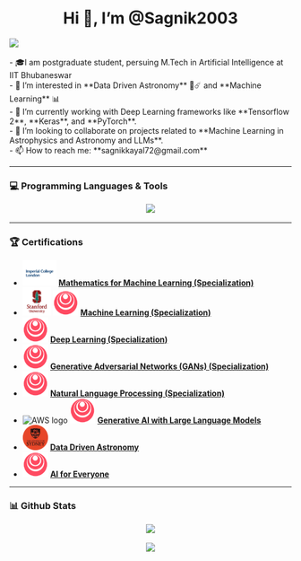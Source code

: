 <p align="center">
  <h1 align="center">Hi 👋, I’m @Sagnik2003</h1>
  <img src="https://komarev.com/ghpvc/?username=Sagnik2003&style=flat&abbreviated=true" />
</p>
- 🎓I am postgraduate student, persuing M.Tech in Artificial Intelligence at IIT Bhubaneswar <br>
- 👀 I’m interested in **Data Driven Astronomy** 🔭☄️ and **Machine Learning** 📊  <br>
- 🌱 I’m currently working with Deep Learning frameworks like **Tensorflow 2**, **Keras**, and **PyTorch**. <br>
- 💞️ I’m looking to collaborate on projects related to **Machine Learning in Astrophysics and Astronomy and LLMs**. <br>
- 📫 How to reach me: **sagnikkayal72@gmail.com** <br>

---

### 💻 Programming Languages & Tools
<p align="center">
  <a href="https://skillicons.dev">
    <img src="https://skillicons.dev/icons?i=vscode,visualstudio,c,cs,py,java,opencv,sklearn,tensorflow,pytorch,unity,html,css,flask,ubuntu,blender,figma,ai,discord,linkedin&perline=10" />
  </a>
</p>

---

### 🏆 Certifications
* <img src="https://github.com/Sagnik2003/Sagnik2003/blob/main/Assets/images.png?raw=true" height="45" alt="Imperial College London logo"/> [**Mathematics for Machine Learning (Specialization)**](https://coursera.org/share/e598d24fdb056122c1a4168169e72946) 
* <img src="https://github.com/Sagnik2003/Sagnik2003/blob/main/Assets/download_stanford.png?raw=true" height="50" alt="Stanford Online logo"/> <img src="https://github.com/Sagnik2003/Sagnik2003/blob/main/Assets/Icon-512size.webp?raw=true" height="45" alt="DeepLearning.AI logo"/>  [**Machine Learning (Specialization)**](https://coursera.org/share/386ee3bf111c43be872e9684ba7739fd)
* <img src="https://github.com/Sagnik2003/Sagnik2003/blob/main/Assets/Icon-512size.webp?raw=true" height="45" alt="DeepLearning.AI logo"/> [**Deep Learning (Specialization)**](https://coursera.org/share/47abc8a763c61823fe11d2bbbb776093)
* <img src="https://github.com/Sagnik2003/Sagnik2003/blob/main/Assets/Icon-512size.webp?raw=true" height="45" alt="DeepLearning.AI logo"/> [**Generative Adversarial Networks (GANs) (Specialization)**](https://coursera.org/share/6741feed2fe9b9a768d4ed2f3db67a87)
* <img src="https://github.com/Sagnik2003/Sagnik2003/blob/main/Assets/Icon-512size.webp?raw=true" height="45" alt="DeepLearning.AI logo"/> [**Natural Language Processing (Specialization)**](https://coursera.org/share/386ee3bf111c43be872e9684ba7739fd)
* <img src="https://skillicons.dev/icons?i=aws" height="45" alt="AWS logo"/> <img src="https://github.com/Sagnik2003/Sagnik2003/blob/main/Assets/Icon-512size.webp?raw=true" height="45" alt="DeepLearning.AI logo"/> [**Generative AI with Large Language Models**](https://coursera.org/share/36b955a38381cdd8d06236b88d4ee94c)
* <img src="https://github.com/Sagnik2003/Sagnik2003/blob/main/Assets/cropped_circle_image.png?raw=true" height="45" alt="University of Sydney logo"/> [**Data Driven Astronomy**](https://coursera.org/share/f8655746f5b200af53e02edf55471eed)
* <img src="https://github.com/Sagnik2003/Sagnik2003/blob/main/Assets/Icon-512size.webp?raw=true" height="45" alt="DeepLearning.AI logo"/> [**AI for Everyone**](https://coursera.org/share/33e1d4b04352c2a803ba836c7725229d)


---


### 📊 Github Stats
<p align="center">
  <picture>
    <source
      srcset="https://github-readme-stats.vercel.app/api?username=Sagnik2003&rank_icon=github&theme=transparent&show=reviews,discussions_started,discussions_answered,prs_merged,prs_merged_percentage"
      media="(prefers-color-scheme: dark)"
    />
    <source
      srcset="https://github-readme-stats.vercel.app/api?username=Sagnik2003&rank_icon=github&show=reviews,discussions_started,discussions_answered,prs_merged,prs_merged_percentage"
      media="(prefers-color-scheme: light), (prefers-color-scheme: no-preference)"
    />
    <img src="https://github-readme-stats.vercel.app/api?username=Sagnik2003&rank_icon=github&theme=transparent&show=reviews,discussions_started,discussions_answered,prs_merged,prs_merged_percentage" />
  </picture>
</p>

<p align="center">
  <picture>
    <source
      srcset="https://github-readme-stats.vercel.app/api/top-langs/?username=Sagnik2003&layout=compact&show_icons=true&theme=transparent"
      media="(prefers-color-scheme: dark)"
    />
    <source
      srcset="https://github-readme-stats.vercel.app/api/top-langs/?username=Sagnik2003&layout=compact&show_icons=true"
      media="(prefers-color-scheme: light), (prefers-color-scheme: no-preference)"
    />
    <img src="https://github-readme-stats.vercel.app/api/top-langs/?username=Sagnik2003&layout=compact&show_icons=true" />
  </picture>
</p>
